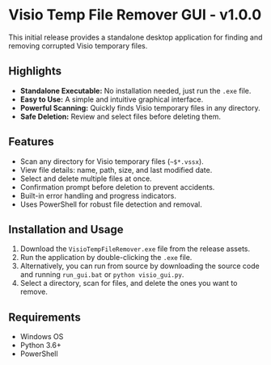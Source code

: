 # Visio Temp File Remover GUI - v1.0.0

This initial release provides a standalone desktop application for finding and removing corrupted Visio temporary files.

## Highlights
- **Standalone Executable:** No installation needed, just run the `.exe` file.
- **Easy to Use:** A simple and intuitive graphical interface.
- **Powerful Scanning:** Quickly finds Visio temporary files in any directory.
- **Safe Deletion:** Review and select files before deleting them.

## Features
- Scan any directory for Visio temporary files (`~$*.vssx`).
- View file details: name, path, size, and last modified date.
- Select and delete multiple files at once.
- Confirmation prompt before deletion to prevent accidents.
- Built-in error handling and progress indicators.
- Uses PowerShell for robust file detection and removal.

## Installation and Usage
1.  Download the `VisioTempFileRemover.exe` file from the release assets.
2.  Run the application by double-clicking the `.exe` file.
3.  Alternatively, you can run from source by downloading the source code and running `run_gui.bat` or `python visio_gui.py`.
4.  Select a directory, scan for files, and delete the ones you want to remove.

## Requirements
- Windows OS
- Python 3.6+
- PowerShell
